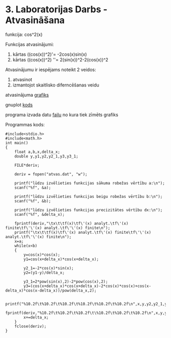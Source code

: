 # 3. Laboratorijas Darbs - Atvasināšana

funkcija: cos^2(x)

Funkcijas atvasinājumi:
1. kārtas ((cos(x))^2)'= -2cos(x)sin(x)
2. kārtas ((cos(x))^2) ''= 2(sin(x))^2-2(cos(x))^2

Atvasinājumu ir iespējams noteikt 2 veidos:
 1. atvasinot
 2. izmantojot skaitlisko diferncēšanas veidu

atvasinājuma [grafiks](https://github.com/KeveKeve4/RTR105/blob/main/Laboratorijas%20Darbi/LD_3/cos2_atvas.png)

gnuplot [kods](https://github.com/KeveKeve4/RTR105/blob/main/Laboratorijas%20Darbi/LD_3/cos2_deriv_gnuplot.gp)

programa izvada datu [failu](https://github.com/KeveKeve4/RTR105/blob/main/Laboratorijas%20Darbi/LD_3/atvas.dat) no kura tiek zīmēts grafiks

Programmas kods:
```
#include<stdio.h>
#include<math.h>
int main()
{
	float a,b,x,delta_x;
	double y,y1,y2,y2_1,y3,y3_1;

	FILE*deriv;

	deriv = fopen("atvas.dat", "w");
	
	printf("lūdzu izvēlieties funkcijas sākuma robežas vērtību a:\n");
	scanf("%f", &a);
	
	printf("lūdzu izvēlieties funkcijas beigu robežas vērtību b:\n");
	scanf("%f", &b);
	
	printf("lūdzu izvēlieties funkcijas precizitātes vērtību dx:\n");
	scanf("%f", &delta_x);

	fprintf(deriv,"\tx\t\tf(x)\tf\'(x) analyt.\tf\'(x) finite\tf\'\'(x) analyt.\tf\'\'(x) finite\n");
	printf("\tx\t\tf(x)\tf\'(x) analyt.\tf\'(x) finite\tf\'\'(x) analyt.\tf\'\'(x) finite\n");
	x=a;
	while(x<b)
  	{
		y=cos(x)*cos(x);
  		y1=cos(x+delta_x)*cos(x+delta_x);
  
		y2_1=-2*cos(x)*sin(x);
  		y2=(y1-y)/delta_x;
  
  		y3_1=2*pow(sin(x),2)-2*pow(cos(x),2);
  		y3=(cos(x+delta_x)*cos(x+delta_x)-2*cos(x)*cos(x)+cos(x-delta_x)*cos(x-delta_x))/pow(delta_x,2);
  
		printf("%10.2f\t%10.2f\t%10.2f\t%10.2f\t%10.2f\t%10.2f\n",x,y,y2,y2_1,y3,y3_1);
  		fprintf(deriv,"%10.2f\t%10.2f\t%10.2f\t\%10.2f\t%10.2f\t%10.2f\n",x,y,y2,y2_1,y3,y3_1);
  		x+=delta_x;
  	}
	fclose(deriv);
}

```
